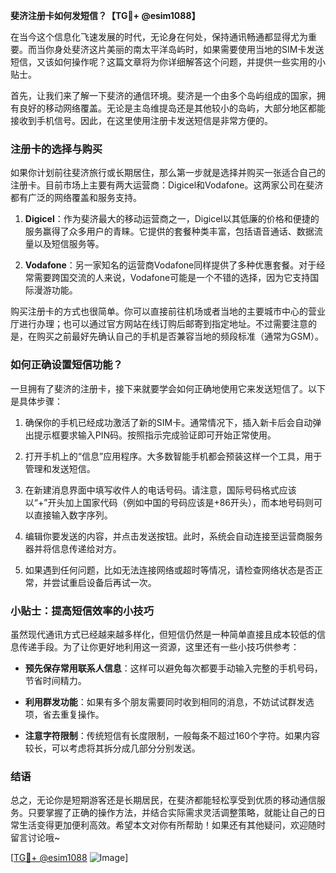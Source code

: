 **斐济注册卡如何发短信？【TG💪+ @esim1088】**

在当今这个信息化飞速发展的时代，无论身在何处，保持通讯畅通都显得尤为重要。而当你身处斐济这片美丽的南太平洋岛屿时，如果需要使用当地的SIM卡发送短信，又该如何操作呢？这篇文章将为你详细解答这个问题，并提供一些实用的小贴士。

首先，让我们来了解一下斐济的通信环境。斐济是一个由多个岛屿组成的国家，拥有良好的移动网络覆盖。无论是主岛维提岛还是其他较小的岛屿，大部分地区都能接收到手机信号。因此，在这里使用注册卡发送短信是非常方便的。

### 注册卡的选择与购买

如果你计划前往斐济旅行或长期居住，那么第一步就是选择并购买一张适合自己的注册卡。目前市场上主要有两大运营商：Digicel和Vodafone。这两家公司在斐济都有广泛的网络覆盖和服务支持。

1. **Digicel**：作为斐济最大的移动运营商之一，Digicel以其低廉的价格和便捷的服务赢得了众多用户的青睐。它提供的套餐种类丰富，包括语音通话、数据流量以及短信服务等。
   
2. **Vodafone**：另一家知名的运营商Vodafone同样提供了多种优惠套餐。对于经常需要跨国交流的人来说，Vodafone可能是一个不错的选择，因为它支持国际漫游功能。

购买注册卡的方式也很简单。你可以直接前往机场或者当地的主要城市中心的营业厅进行办理；也可以通过官方网站在线订购后邮寄到指定地址。不过需要注意的是，在购买之前最好先确认自己的手机是否兼容当地的频段标准（通常为GSM）。

### 如何正确设置短信功能？

一旦拥有了斐济的注册卡，接下来就要学会如何正确地使用它来发送短信了。以下是具体步骤：

1. 确保你的手机已经成功激活了新的SIM卡。通常情况下，插入新卡后会自动弹出提示框要求输入PIN码。按照指示完成验证即可开始正常使用。

2. 打开手机上的“信息”应用程序。大多数智能手机都会预装这样一个工具，用于管理和发送短信。

3. 在新建消息界面中填写收件人的电话号码。请注意，国际号码格式应该以“+”开头加上国家代码（例如中国的号码应该是+86开头），而本地号码则可以直接输入数字序列。

4. 编辑你要发送的内容，并点击发送按钮。此时，系统会自动连接至运营商服务器并将信息传递给对方。

5. 如果遇到任何问题，比如无法连接网络或超时等情况，请检查网络状态是否正常，并尝试重启设备后再试一次。

### 小贴士：提高短信效率的小技巧

虽然现代通讯方式已经越来越多样化，但短信仍然是一种简单直接且成本较低的信息传递手段。为了让你更好地利用这一资源，这里还有一些小技巧供参考：

- **预先保存常用联系人信息**：这样可以避免每次都要手动输入完整的手机号码，节省时间精力。
  
- **利用群发功能**：如果有多个朋友需要同时收到相同的消息，不妨试试群发选项，省去重复操作。
  
- **注意字符限制**：传统短信有长度限制，一般每条不超过160个字符。如果内容较长，可以考虑将其拆分成几部分分别发送。

### 结语

总之，无论你是短期游客还是长期居民，在斐济都能轻松享受到优质的移动通信服务。只要掌握了正确的操作方法，并结合实际需求灵活调整策略，就能让自己的日常生活变得更加便利高效。希望本文对你有所帮助！如果还有其他疑问，欢迎随时留言讨论哦~

[[TG💪+ @esim1088](https://t.me/s/esim1088) ![Image](https://i.postimg.cc/4NQfJmqS/Snipaste-2025-05-13-00-14-12.png)]